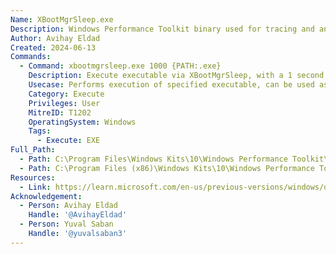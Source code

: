 ```yaml
---
Name: XBootMgrSleep.exe
Description: Windows Performance Toolkit binary used for tracing and analyzing system performance during sleep and resume transitions.
Author: Avihay Eldad
Created: 2024-06-13
Commands:
  - Command: xbootmgrsleep.exe 1000 {PATH:.exe}
    Description: Execute executable via XBootMgrSleep, with a 1 second (=1000 milliseconds) delay. Alternatively, it is also possible to replace the delay with any string for immediate execution.
    Usecase: Performs execution of specified executable, can be used as a defense evasion
    Category: Execute
    Privileges: User
    MitreID: T1202
    OperatingSystem: Windows
    Tags:
      - Execute: EXE
Full_Path:
  - Path: C:\Program Files\Windows Kits\10\Windows Performance Toolkit\xbootmgrsleep.exe
  - Path: C:\Program Files (x86)\Windows Kits\10\Windows Performance Toolkit\xbootmgrsleep.exe
Resources:
  - Link: https://learn.microsoft.com/en-us/previous-versions/windows/desktop/xperf/reference
Acknowledgement:
  - Person: Avihay Eldad
    Handle: '@AvihayEldad'
  - Person: Yuval Saban
    Handle: '@yuvalsaban3'
---
```

